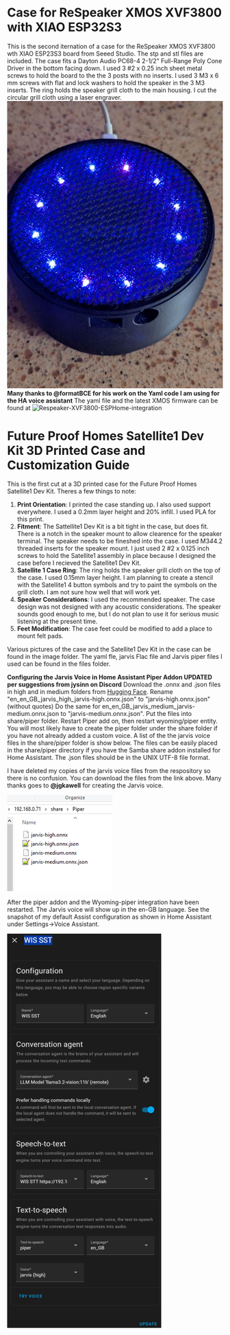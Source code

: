 # Case for ReSpeaker XMOS XVF3800 with XIAO ESP32S3
  This is the second iternation of a case for the ReSpeaker XMOS XVF3800 wth XIAO ESP23S3 board from Seeed Studio. The stp and stl files are included.
  The case fits a Dayton Audio PC68-4 2-1/2" Full-Range Poly Cone Driver in the bottom facing down.
  I used 3 #2 x 0.25 inch sheet metal screws to hold the board to the the 3 posts with no inserts.
  I used 3 M3 x 6 mm screws with flat and lock washers to hold the speaker in the 3 M3 inserts.
  The ring holds the speaker grill cloth to the main housing.  I cut the circular grill cloth using a laser engraver.
  ![](https://github.com/mikey60/Voice-Assistant-Customizations/blob/main/Images/ReSpeaker_XVF3800_small.jpg)
  **Many thanks to @formatBCE for his work on the Yaml code I am using for the HA voice assistant**
  The yaml  file and the latest XMOS firmware can be found at ![Respeaker-XVF3800-ESPHome-integration](https://github.com/formatBCE/Respeaker-XVF3800-ESPHome-integration)
  
# Future Proof Homes Satellite1 Dev Kit 3D Printed Case and Customization Guide
This is the first cut at a 3D printed case for the Future Proof Homes Satellite1 Dev Kit.  Theres a few things to note:

1. **Print Orientation**: I printed the case standing up. I also used support everywhere. I used a 0.2mm layer height and 20% infill. I used PLA for this print.
2. **Fitment**: The Sattellite1 Dev Kit is a bit tight in the case, but does fit.  There is a notch in the speaker mount to allow clearence for the speaker terminal.  The speaker needs to be fineshed into the case. I used M3*4*4.2 threaded inserts for the speaker mount. I just used 2 #2 x 0.125 inch screws to hold the Satellite1 assembly in place because I designed the case before I recieved the Satellite1 Dev Kit.  
3. **Satellite 1 Case Ring**: The ring holds the speaker grill cloth on the top of the case.  I used 0.15mm layer height. I am planning to create a stencil with the Satellite1 4 button symbols and try to paint the symbols on the grill cloth.  I am not sure how well that will work yet.
4. **Speaker Considerations**: I used the recommended speaker.  The case design was not designed with any acoustic considerations.  The speaker sounds good enough to me, but I do not plan to use it for serious music listening at the present time.
5. **Feet Modification**: The case feet could be modified to add a place to mount felt pads.

Various pictures of the case and the Satellite1 Dev Kit in the case can be found in the image folder. The yaml fle, jarvis Flac file and Jarvis piper files I used can be found in the files folder.

**Configuring the Jarvis Voice in Home Assistant Piper Addon  UPDATED per suggestions from jysinn on Discord**
  Download the .onnx and .json files in high and in medium folders from [Hugging Face](https://huggingface.co/jgkawell/jarvis/tree/main/en/en_GB/jarvis). Rename "en_en_GB_jarvis_high_jarvis-high.onnx.json" to "jarvis-high.onnx.json" (without quotes) Do the same for en_en_GB_jarvis_medium_jarvis-medium.onnx.json to "jarvis-medium.onnx.json". Put the files into share/piper folder. Restart Piper add on, then restart wyoming/piper entity.
You will most likely have to create the piper folder under the share folder if you have not already added a custom voice. A list of the the jarvis voice files in the share/piper folder is show below.  The files can be easily placed in the share/piper directory if you have the Samba share addon installed for Home Assistant.  The .json files should be in the UNIX UTF-8 file format.

I have deleted my copies of the jarvis voice files from the respository so there is no confusion.  You can download the files from the link above.  Many thanks goes to **@jgkawell** for creating the Jarvis voice.

![Jarvis voice files in folder](https://github.com/mikey60/Voice-Assistant-Customizations/blob/main/Images/Jarvis%20voice%20files%20in%20folder.png)

After the piper addon and the Wyoming-piper integration have been restarted.  The Jarvis voice will show up in the en-GB language.  See the snapshot of my default Assist configuration as shown in Home Assistant under Settings->Voice Assistant.

![My Default Voice Assist Configuration](https://github.com/mikey60/Voice-Assistant-Customizations/blob/main/Images/Default%20Voice%20Assist%20Configuration.png)
